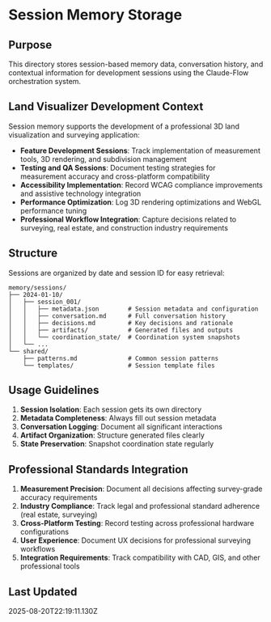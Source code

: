# Session Memory Storage

## Purpose
This directory stores session-based memory data, conversation history, and contextual information for development sessions using the Claude-Flow orchestration system.

## Land Visualizer Development Context
Session memory supports the development of a professional 3D land visualization and surveying application:
- **Feature Development Sessions**: Track implementation of measurement tools, 3D rendering, and subdivision management
- **Testing and QA Sessions**: Document testing strategies for measurement accuracy and cross-platform compatibility
- **Accessibility Implementation**: Record WCAG compliance improvements and assistive technology integration
- **Performance Optimization**: Log 3D rendering optimizations and WebGL performance tuning
- **Professional Workflow Integration**: Capture decisions related to surveying, real estate, and construction industry requirements

## Structure
Sessions are organized by date and session ID for easy retrieval:

```
memory/sessions/
├── 2024-01-10/
│   ├── session_001/
│   │   ├── metadata.json        # Session metadata and configuration
│   │   ├── conversation.md      # Full conversation history
│   │   ├── decisions.md         # Key decisions and rationale
│   │   ├── artifacts/           # Generated files and outputs
│   │   └── coordination_state/  # Coordination system snapshots
│   └── ...
└── shared/
    ├── patterns.md              # Common session patterns
    └── templates/               # Session template files
```

## Usage Guidelines
1. **Session Isolation**: Each session gets its own directory
2. **Metadata Completeness**: Always fill out session metadata
3. **Conversation Logging**: Document all significant interactions
4. **Artifact Organization**: Structure generated files clearly
5. **State Preservation**: Snapshot coordination state regularly

## Professional Standards Integration
1. **Measurement Precision**: Document all decisions affecting survey-grade accuracy requirements
2. **Industry Compliance**: Track legal and professional standard adherence (real estate, surveying)
3. **Cross-Platform Testing**: Record testing across professional hardware configurations
4. **User Experience**: Document UX decisions for professional surveying workflows
5. **Integration Requirements**: Track compatibility with CAD, GIS, and other professional tools

## Last Updated
2025-08-20T22:19:11.130Z
